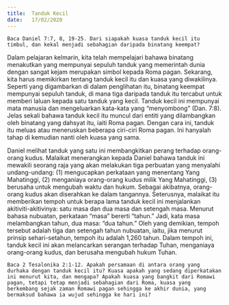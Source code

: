 ```yaml
---
title:  Tanduk Kecil
date:   17/02/2020
---
```


`Baca Daniel 7:7, 8, 19-25. Dari siapakah kuasa tanduk kecil itu timbul, dan kekal menjadi sebahagian daripada binatang keempat?`

Dalam pelajaran kelmarin, kita telah mempelajari bahawa binatang menakutkan yang mempunyai sepuluh tanduk yang memerintah dunia dengan sangat kejam merupakan simbol kepada Roma pagan. Sekarang, kita harus memikirkan tentang tanduk kecil itu dan kuasa yang diwakilinya. Seperti yang digambarkan di dalam penglihatan itu, binatang keempat mempunyai sepuluh tanduk, di mana tiga daripada tanduk itu tercabut untuk memberi laluan kepada satu tanduk yang kecil. Tanduk kecil ini mempunyai mata manusia dan mengeluarkan kata-kata yang “menyombong” (Dan. 7:8). Jelas sekali bahawa tanduk kecil itu muncul dari entiti yang dilambangkan oleh binatang yang dahsyat itu, iaiti Roma pagan. Dengan cara ini, tanduk itu meluas atau meneruskan beberapa ciri-ciri Roma pagan. Ini hanyalah tahap di kemudian nanti oleh kuasa yang sama.

Daniel melihat tanduk yang satu ini membangkitkan perang terhadap orang-orang kudus. Malaikat menerangkan kepada Daniel bahawa tanduk ini mewakili seorang raja yang akan melakukan tiga perbuatan yang menyalahi undang-undang: (1) mengucapkan perkataan yang menentang Yang Mahatinggi, (2) menganiaya orang-orang kudus milik Yang Mahatinggi, (3) berusaha untuk mengubah waktu dan hukum. Sebagai akibatnya, orang-orang kudus akan diserahkan ke dalam tangannya. Seterusnya,  malaikat itu memberikan tempoh untuk berapa lama tanduk kecil ini menjalankan akitiviti-akitivinya: satu masa dan dua masa dan setengah masa. Menurut bahasa nubuatan, perkataan “masa” bererti “tahun.” Jadi, kata masa melambangkan tahun, dua masa: “dua tahun.” Oleh yang demikian, tempoh tersebut adalah tiga dan setengah tahun nubuatan, iaitu, jika menurut prinsip sehari-setahun, tempoh itu adalah 1,260 tahun. Dalam tempoh ini, tanduk kecil ini akan melancarkan serangan terhadap Tuhan, menganiaya orang-orang kudus, dan berusaha mengubah hukum Tuhan.

`Baca 2 Tesalonika 2:1-12. Apakah persamaan di antara orang yang durhaka dengan tanduk kecil itu? Kuasa apakah yang sedang diperkatakan ini menurut kita, dan mengapa? Apakah kuasa yang bangkit dari Romawi pagan, tetapi tetap menjadi sebahagian dari Roma, kuasa yang berkembang sejak zaman Romawi pagan sehingga ke akhir dunia, yang bermaksud bahawa ia wujud sehingga ke hari ini?`